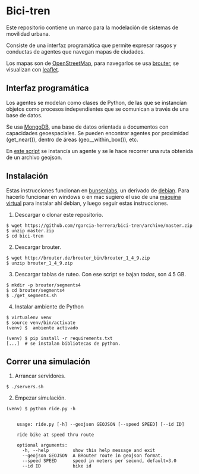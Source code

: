 # Bici-tren


Este repositorio contiene un marco para la modelación de sistemas de
movilidad urbana.

Consiste de una interfaz programática que permite expresar rasgos y
conductas de agentes que navegan mapas de ciudades.

Los mapas son de [OpenStreetMap](http://www.openstreetmap.org/), para
navegarlos se usa [brouter](http://brouter.de/), se visualizan con
[leaflet](http://leafletjs.com).

## Interfaz programática

Los agentes se modelan como clases de Python, de las que se instancían
objetos como procesos independientes que se comunican a través de una
base de datos.

Se usa [MongoDB](https://www.mongodb.com/what-is-mongodb), una base de
datos orientada a documentos con capacidades geoespaciales. Se pueden
encontrar agentes por proximidad (get_near()), dentro de áreas
(geo__within_box()), etc.

En [este script](html/ride.py) se instancía un agente y se le hace
recorrer una ruta obtenida de un archivo geojson.


## Instalación

Estas instrucciones funcionan en [bunsenlabs](http://bunsenlabs.org/), un derivado de
[debian](http://debian.org/). Para hacerlo funcionar en windows o en mac sugiero el uso de
una [máquina virtual](http://virtualbox.org) para instalar ahí debian,
y luego seguir estas instrucciones.

1. Descargar o clonar este repositorio.

```
$ wget https://github.com/rgarcia-herrera/bici-tren/archive/master.zip
$ unzip master.zip
$ cd bici-tren
```

2. Descargar brouter.

```
$ wget http://brouter.de/brouter_bin/brouter_1_4_9.zip
$ unzip brouter_1_4_9.zip
```

3. Descargar tablas de ruteo. Con ese script se bajan *todas*, son 4.5 GB.

```
$ mkdir -p brouter/segments4
$ cd brouter/segments4
$ ./get_segments.sh
```

4. Instalar ambiente de Python

```
$ virtualenv venv
$ source venv/bin/activate
(venv) $  ambiente activado

(venv) $ pip install -r requirements.txt
[...]  # se instalan bibliotecas de python.
```


## Correr una simulación

1. Arrancar servidores.

```
$ ./servers.sh
```

2. Empezar simulación.

```
(venv) $ python ride.py -h


	usage: ride.py [-h] --geojson GEOJSON [--speed SPEED] [--id ID]

	ride bike at speed thru route

	optional arguments:
	  -h, --help         show this help message and exit
	  --geojson GEOJSON  A BRouter route in geojson format.
	  --speed SPEED      speed in meters per second, default=3.0
	  --id ID            bike id
```
